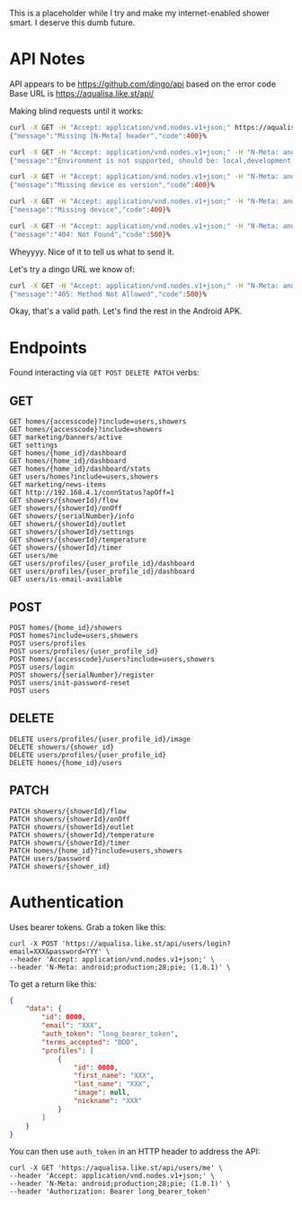 This is a placeholder while I try and make my internet-enabled shower smart. I deserve this dumb future.

# API Notes

API appears to be https://github.com/dingo/api based on the error code
Base URL is https://aqualisa.like.st/api/ 

Making blind requests until it works:

```bash
curl -X GET -H "Accept: application/vnd.nodes.v1+json;" https://aqualisa.like.st/api/
{"message":"Missing [N-Meta] header","code":400}%  
```

```bash
curl -X GET -H "Accept: application/vnd.nodes.v1+json;" -H "N-Meta: android;1.0.1" https://aqualisa.like.st/api/
{"message":"Environment is not supported, should be: local,development,staging,production","code":400}% 
```

```bash
curl -X GET -H "Accept: application/vnd.nodes.v1+json;" -H "N-Meta: android;production; (1.0.1)" https://aqualisa.like.st/api/
{"message":"Missing device os version","code":400}%
```

```bash
curl -X GET -H "Accept: application/vnd.nodes.v1+json;" -H "N-Meta: android;production;28; (1.0.1)" https://aqualisa.like.st/api/
{"message":"Missing device","code":400}%
```

```bash
curl -X GET -H "Accept: application/vnd.nodes.v1+json;" -H "N-Meta: android;production;28;pie; (1.0.1)" https://aqualisa.like.st/api/
{"message":"404: Not Found","code":500}%  
```

Wheyyyy. Nice of it to tell us what to send it.

Let's try a dingo URL we know of:

```bash
curl -X GET -H "Accept: application/vnd.nodes.v1+json;" -H "N-Meta: android;production;28;pie; (1.0.1)" https://aqualisa.like.st/api/users
{"message":"405: Method Not Allowed","code":500}%  
```

Okay, that's a valid path. Let's find the rest in the Android APK.

# Endpoints

Found interacting via `GET POST DELETE PATCH` verbs:

## GET

```
GET homes/{accesscode}?include=users,showers
GET homes/{accesscode}?include=showers
GET marketing/banners/active
GET settings
GET homes/{home_id}/dashboard
GET homes/{home_id}/dashboard
GET homes/{home_id}/dashboard/stats
GET users/homes?include=users,showers
GET marketing/news-items
GET http://192.168.4.1/connStatus?apOff=1
GET showers/{showerId}/flow
GET showers/{showerId}/onOff
GET showers/{serialNumber}/info
GET showers/{showerId}/outlet
GET showers/{showerId}/settings
GET showers/{showerId}/temperature
GET showers/{showerId}/timer
GET users/me
GET users/profiles/{user_profile_id}/dashboard
GET users/profiles/{user_profile_id}/dashboard
GET users/is-email-available
```

## POST

```
POST homes/{home_id}/showers
POST homes?include=users,showers
POST users/profiles
POST users/profiles/{user_profile_id}
POST homes/{accesscode}/users?include=users,showers
POST users/login
POST showers/{serialNumber}/register
POST users/init-password-reset
POST users
```

## DELETE

```
DELETE users/profiles/{user_profile_id}/image
DELETE showers/{shower_id}
DELETE users/profiles/{user_profile_id}
DELETE homes/{home_id}/users
```

## PATCH

```
PATCH showers/{showerId}/flow
PATCH showers/{showerId}/onOff
PATCH showers/{showerId}/outlet
PATCH showers/{showerId}/temperature
PATCH showers/{showerId}/timer
PATCH homes/{home_id}?include=users,showers
PATCH users/password
PATCH showers/{shower_id}
```

# Authentication

Uses bearer tokens. Grab a token like this:

```
curl -X POST 'https://aqualisa.like.st/api/users/login?email=XXX&password=YYY' \
--header 'Accept: application/vnd.nodes.v1+json;' \
--header 'N-Meta: android;production;28;pie; (1.0.1)' \
```

To get a return like this:

```json
{
    "data": {
        "id": 0000,
        "email": "XXX",
        "auth_token": "long_bearer_token",
        "terms_accepted": "DDD",
        "profiles": [
            {
                "id": 0000,
                "first_name": "XXX",
                "last_name": "XXX",
                "image": null,
                "nickname": "XXX"
            }
        ]
    }
}
```

You can then use `auth_token` in an HTTP header to address the API:

```
curl -X GET 'https://aqualisa.like.st/api/users/me' \
--header 'Accept: application/vnd.nodes.v1+json;' \
--header 'N-Meta: android;production;28;pie; (1.0.1)' \
--header 'Authorization: Bearer long_bearer_token'
```